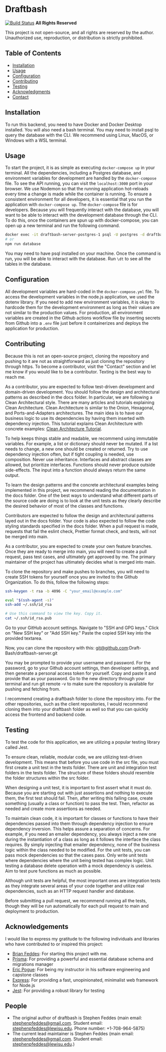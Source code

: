 # Draftbash

[![Build Status](https://img.shields.io/github/workflow/status/Draft-Bash/draftbash-server/CI)](https://github.com/Draft-Bash/draftbash-server/actions)
**All Rights Reserved**

This project is not open-source, and all rights are reserved by the author. Unauthorized use, reproduction, or distribution is strictly prohibited.

## Table of Contents

-   [Installation](#installation)
-   [Usage](#usage)
-   [Configuration](#configuration)
-   [Contributing](#contributing)
-   [Testing](#testing)
-   [Acknowledgments](#acknowledgments)
-   [Contact](#contact)

## Installation

To run this backend, you need to have Docker and Docker Desktop installed. You will also need a bash terminal. You may need to install psql to query the database with the CLI. We recommend using Linux, MacOS, or Windows with a WSL terminal.

## Usage

To start the project, it is as simple as executing `docker-compose up` in your terminal.
All the dependencies, including a Postgres database, and environment variables for development are handled by the `docker-compose` file.
To see the API running, you can visit the `localhost:3000` port in your browser. We use Nodemon so that the running application
hot-reloads every time a change is made while the container is running. To ensure a consistent environment for all
developers, it is essential that you run the application with `docker-compose up`. The `docker-compose` file is for developers.
Because you will frequently interact with the database, you will want to be able to interact with the development database through the CLI.
To do this, once the containers are spun up with docker-compose, you can open up a new terminal and run the following command.

```bash
docker exec -it draftbash-server-postgres-1 psql -U postgres -d draftbash
# or
npm run database
```

You may need to have psql installed on your machine. Once the command is run, you will be able to interact with the database. Run `\dt`
to see all the tables in the database.

## Configuration

All development variables are hard-coded in the `docker-compose.yml` file. To access the development variables in the node.js application,
we used the dotenv library. If you need to add new environment variables, it is okay to hardcode them for the development environment as long
as their values are not similar to the production values. For production, all environment variables are created in the Github actions workflow
file by inserting secrets from Github into a `.env` file just before it containerizes and deploys the application for production.

## Contributing

Because this is not an open-source project, cloning the repository and pushing to it are not as straightforward as just cloning the repository through https.
To become a contributor, visit the "Contact" section and let me know if you would like to be a contributor. Texting is the best way to reach me.

As a contributor, you are expected to follow test-driven development and domain-driven development. You should follow the design and architectural patterns
as described in the docs folder. In particular, we are following a Clean Architectural style. There are many articles and tutorials explaining Clean Architecture.
Clean Architecture is similar to the Onion, Hexagonal, and Ports-and-Adapters architectures. The main idea is to have our business logic to use its dependencies by
having them inserted with dependency injection. This tutorial explains Clean Architecture with concrete examples: [Clean Architecture Tutorial](https://www.youtube.com/watch?v=VmY22KuRDbk&t=1044s).

To help keeps things stable and readable, we recommend using immutable variables. For example, a list or dictionary should never be mutated. If a list needs to change, a new one
should be created or returned. Try to use dependency injection often, but if tight coupling is needed, use composition. Never use inheritance. Interfaces and abstract classes are
allowed, but prioritize interfaces. Functions should never produce outside side-effects. The input into a function should always return the same output.

To learn the design patterns and the concrete architectural examples being implemented in this project, we recommend reading the documentation in the docs folder. One of the best ways to understand what different parts of the source code are doing is to look at the unit tests as they clearly describe the desired behavior of most of the classes and functions.

Contributors are expected to follow the design and architectural patterns layed out in the docs folder. Your code is also expected to follow the code styling standards
specified in the docs folder. When a pull request is made, requests that fail the eslint check, Prettier format check, and tests, will not be merged into main.

As a contributor, you are expected to create your own feature branches. Once they are ready to merge into main, you will need to create a pull request, pass test cases, and ultimately get approved by me. The primary maintainer of the project has ultimately decides what is merged into main.

To clone the repository and make pushes to branches, you will need to create SSH tokens for yourself once you are
invited to the Github Organization. To do this, follow the following steps:

```bash
ssh-keygen -t rsa -b 4096 -C "your_email@example.com"

eval "$(ssh-agent -s)"
ssh-add ~/.ssh/id_rsa

# Use this command to view the key. Copy it.
cat ~/.ssh/id_rsa.pub
```

Go to your GitHub account settings.
Navigate to "SSH and GPG keys."
Click on "New SSH key" or "Add SSH key."
Paste the copied SSH key into the provided textarea.

Now, you can clone the repository with this: git@github.com:Draft-Bash/draftbash-server.git

You may be prompted to provide your username and password. For the password, go to your Github account settings, then developer settings, and then generate
a personal access token for yourself. Copy and paste it and provide that as your password. Go to the new directory through your terminal and run git remote -v
to make sure the repository is available for pushing and fetching from.

I recommend creating a draftbash folder to clone the repository into. For the other repositories, such as the client repositories, I would recommend cloning them into
your draftbash folder as well so that you can quickly access the frontend and backend code.

## Testing

To test the code for this application, we are utilizing a popular testing library called Jest.

To ensure clean, reliable, modular code, we are utilizing test-driven development. This means that before you use code in the src file, you must first create
a unit test in the tests folder. There are unit and integration test folders in the tests folder. The structure of these folders should resemble the folder structures
within the src folder.

When designing a unit test, it is important to first assert what it must do. Because you are starting out with just assertions and nothing to execute them,
the first test should fail. Then, after writing this failing case, create something (usually a class or function) to pass the test. Then, refactor as needed and create more assertions
as needed.

To maintain clean code, it is important for classes or functions to have their dependencies passed into them through dependency injection to ensure dependency inversion. This
helps assure a separation of concerns. For example, if you need an emailer dependency, you always inject a new one during the instantiation of a class as long as it follows the interface the class requires. By simply injecting that emailer dependency, none of the business logic within the class needed to be modified.
For the unit tests, you can pass mock dependencies so that the cases pass. Only write unit tests where dependencies where the unit being tested has complex logic. Unit testing
a database delete operation with a mock dependency is useless. Aim to test pure functions as much as possible. 

Although unit tests are helpful, the most important ones are integration tests as they integrate several areas of your code together and utilize real dependencies,
such as an HTTP request handler and database.

Before submitting a pull request, we recommend running all the tests, though they will be run automatically for each pull request to main and deployment to production.

## Acknowledgements

I would like to express my gratitude to the following individuals and libraries who have contributed to or inspired this project:

-   [Brian Feddes](https://github.com/bfeddes): For starting this project with me.
-   [Prisma](https://github.com/prisma): For providing a powerful and essential database schema and migrations manager
-   [Eric Pogue](https://github.com/EricJPogue): For being my instructor in his software engineering and capstone classes
-   [Express](https://github.com/expressjs/express): For providing a fast, unopinionated, minimalist web framework for Node.js
-   [Jest](https://github.com/jestjs/jest): For providing a robust library for testing

## People

-   The original author of draftbash is Stephen Feddes (main email: stephenpfeddes@gmail.com. Student email: stephenpfeddes@lewisu.edu. Phone number: +1-708-964-5875)
-   The current lead maintainer is Stephen Feddes (main email: stephenpfeddes@gmail.com. Student email: stephenpfeddes@lewisu.edu.)
